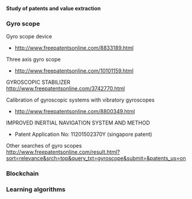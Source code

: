 #### Study of patents and value extraction

### Gyro scope

Gyro scope device
- http://www.freepatentsonline.com/8833189.html

Three axis gyro scope
- http://www.freepatentsonline.com/10101159.html

GYROSCOPIC STABILIZER  
http://www.freepatentsonline.com/3742770.html

Calibration of gyroscopic systems with vibratory gyroscopes  
- http://www.freepatentsonline.com/8800349.html

IMPROVED INERTIAL NAVIGATION SYSTEM AND METHOD
- Patent Application No: 11201502370Y  (singapore patent)

Other searches of gyro scopes 
http://www.freepatentsonline.com/result.html?sort=relevance&srch=top&query_txt=gyroscope&submit=&patents_us=on




### Blockchain

### Learning algorithms



